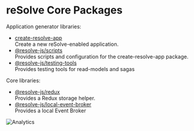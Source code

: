 # **reSolve Core Packages**

Application generator libraries:

- [create-resolve-app](create-resolve-app)  
   Create a new reSolve-enabled application.
- [@resolve-js/scripts](@resolve-js/scripts)  
   Provides scripts and configuration for the create-resolve-app package.
- [@resolve-js/testing-tools](@resolve-js/testing-tools)  
   Provides testing tools for read-models and sagas

Core libraries:

- [@resolve-js/redux](@resolve-js/redux)  
   Provides a Redux storage helper.
- [@resolve-js/local-event-broker](@resolve-js/local-event-broker)  
   Provides a local Event Broker

![Analytics](https://ga-beacon.appspot.com/UA-118635726-1/packages-core-readme?pixel)

